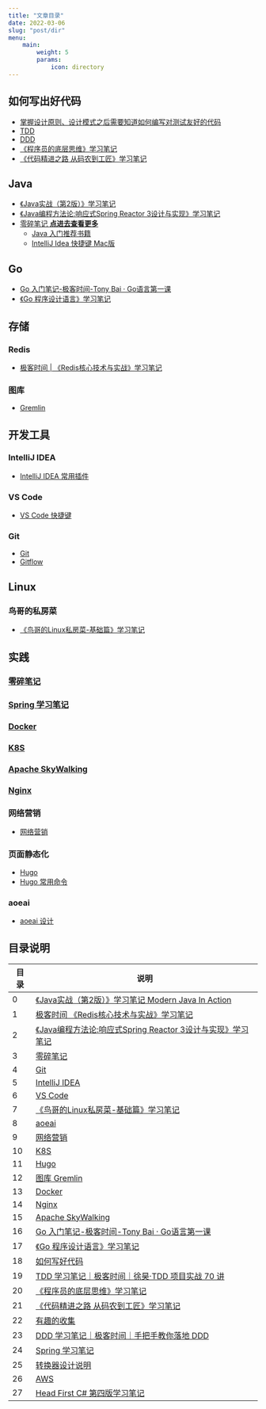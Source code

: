 ```yaml
---
title: "文章目录"
date: 2022-03-06
slug: "post/dir"
menu:
    main:
        weight: 5
        params: 
            icon: directory
---
```


## 如何写出好代码

- [掌握设计原则、设计模式之后需要知道如何编写对测试友好的代码](/post/18/dir/)
- [TDD](/post/19/dir/)
- [DDD](/post/23/dir/)
- [《程序员的底层思维》学习笔记](/post/20/dir/)
- [《代码精进之路 从码农到工匠》学习笔记](/post/21/dir/)


## Java

- [《Java实战（第2版）》学习笔记](/post/0/dir/)
- [《Java编程方法论:响应式Spring Reactor 3设计与实现》学习笔记](/post/2/dir/)
- [零碎笔记 **点进去查看更多**](/post/3/dir/)
  - [Java 入门推荐书籍](/post/3/1/)
  - [IntelliJ Idea 快捷键 Mac版](/post/3/8/)

## Go

- [Go 入门笔记-极客时间-Tony Bai · Go语言第一课](/post/16/dir/)
- [《Go 程序设计语言》学习笔记](/post/17/dir/)

## 存储

### Redis

- [极客时间 | 《Redis核心技术与实战》学习笔记](/post/1/dir/)

### 图库

- [Gremlin](/post/12/dir/)

## 开发工具

### IntelliJ IDEA

- [IntelliJ IDEA 常用插件](/post/5/1)

### VS Code

- [VS Code 快捷键](/post/6/1)

### Git

- [Git](/post/4/1)
- [Gitflow](/post/4/2)

## Linux

### 鸟哥的私房菜

- [《鸟哥的Linux私房菜-基础篇》学习笔记](/post/7/dir)

## 实践

### [零碎笔记](/post/3/dir/)

### [Spring 学习笔记](/post/24/dir/)

### [Docker](/post/13/dir/)

### [K8S](/post/10/dir/)

### [Apache SkyWalking](/post/15/dir/)
### [Nginx](/post/14/dir/)

### 网络营销

- [网络营销](/post/9/0/)

### 页面静态化

- [Hugo](/post/11/0)
- [Hugo 常用命令](/post/11/1)

### aoeai

- [aoeai 设计](/post/8/0/)

## 目录说明

| 目录 | 说明 |
| ---- | ---- |
| 0 | [《Java实战（第2版）》学习笔记 Modern Java In Action](/post/0/dir/) |
| 1 | [极客时间 《Redis核心技术与实战》学习笔记](/post/1/dir/)|
| 2 | [《Java编程方法论:响应式Spring Reactor 3设计与实现》学习笔记](/post/2/dir/)|
| 3 | [零碎笔记](/post/3/dir/)|
| 4 | [Git](/post/4/dir/)|
| 5 | [IntelliJ IDEA](/post/5/1/)|
| 6 | [VS Code](/post/6/1/)|
| 7 | [《鸟哥的Linux私房菜-基础篇》学习笔记](/post/7/dir/)|
| 8 | [aoeai](/post/8/0/)|
| 9 | [网络营销](/post/9/0/)|
| 10 | [K8S](/post/10/dir/)|
| 11 | [Hugo](/post/11/dir/)|
| 12 | [图库 Gremlin](/post/12/dir/)|
| 13 | [Docker](/post/13/dir/)|
| 14 | [Nginx](/post/14/dir/)|
| 15 | [Apache SkyWalking](/post/15/dir/)|
| 16 | [Go 入门笔记-极客时间-Tony Bai · Go语言第一课](/post/16/dir/)|
| 17 | [《Go 程序设计语言》学习笔记](/post/17/dir/)|
| 18 | [如何写好代码](/post/18/dir/)|
| 19 | [TDD 学习笔记｜极客时间｜徐昊·TDD 项目实战 70 讲](/post/19/dir/)|
| 20 | [《程序员的底层思维》学习笔记](/post/20/dir/)|
| 21 | [《代码精进之路 从码农到工匠》学习笔记](/post/21/dir/)|
| 22 | [有趣的收集](/post/22/dir/)|
| 23 | [DDD 学习笔记｜极客时间｜手把手教你落地 DDD](/post/23/dir/)|
| 24 | [Spring 学习笔记](/post/24/dir/)|
| 25 | [转换器设计说明](/post/25/dir/)|
| 26 | [AWS](/post/26/dir/)|
| 27 | [Head First C# 第四版学习笔记](/post/27/dir/)|